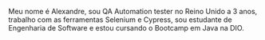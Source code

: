 Meu nome é Alexandre, sou QA Automation tester no Reino Unido a 3 anos, trabalho com as ferramentas Selenium e Cypress, sou estudante de Engenharia de Software e estou cursando o
Bootcamp em Java na DIO.

